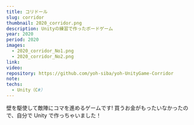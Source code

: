 ```yaml
---
title: コリドール
slug: corridor
thumbnail: 2020_corridor.png
description: Unityの練習で作ったボードゲーム
year: 2020
period: 2020
images:
  - 2020_corridor_No1.png
  - 2020_corridor_No2.png
link:
video:
repository: https://github.com/yoh-siba/yoh-UnityGame-Corridor
note:
techs:
  - Unity（C#）
---
```


壁を駆使して敵陣にコマを進めるゲームです!
買うお金がもったいなかったので、自分で Unity で作っちゃいました！
